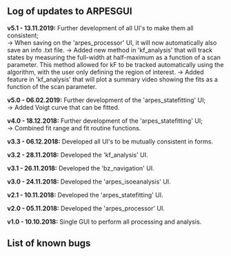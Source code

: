## Log of updates to ARPESGUI  
**v5.1 - 13.11.2019:** Further development of all UI's to make them all consistent;  
-> When saving on the 'arpes_processor' UI, it will now automatically also save an info .txt file.
-> Added new method in 'kf_analysis' that will track states by measuring the full-width at half-maximum as a function of a scan parameter. This method allowed for kF to be tracked automatically using the algorithm, with the user only defining the region of interest.
-> Added feature in 'kf_analysis' that will plot a summary video showing the fits as a function of the scan parameter.

**v5.0 - 06.02.2019:** Further development of the 'arpes_statefitting' UI;  
	-> Added Voigt curve that can be fitted.

**v4.0 - 18.12.2018:** Further development of the 'arpes_statefitting' UI;  
	-> Combined fit range and fit routine functions.
	
**v3.3 - 06.12.2018:** Developed all UI's to be mutually consistent in forms.

**v3.2 - 28.11.2018:** Developed the 'kf_analysis' UI.

**v3.1 - 26.11.2018:** Developed the 'bz_navigation' UI.

**v3.0 - 24.11.2018:** Developed the 'arpes_isoeanalysis' UI.

**v2.1 - 10.11.2018:** Developed the 'arpes_statefitting' UI.

**v2.0 - 05.11.2018:** Developed the 'arpes_processor' UI.

**v1.0 - 10.10.2018:** Single GUI to perform all processing and analysis.

## List of known bugs
